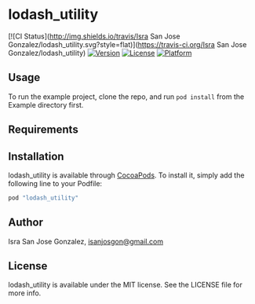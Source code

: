# lodash_utility

[![CI Status](http://img.shields.io/travis/Isra San Jose Gonzalez/lodash_utility.svg?style=flat)](https://travis-ci.org/Isra San Jose Gonzalez/lodash_utility)
[![Version](https://img.shields.io/cocoapods/v/lodash_utility.svg?style=flat)](http://cocoapods.org/pods/lodash_utility)
[![License](https://img.shields.io/cocoapods/l/lodash_utility.svg?style=flat)](http://cocoapods.org/pods/lodash_utility)
[![Platform](https://img.shields.io/cocoapods/p/lodash_utility.svg?style=flat)](http://cocoapods.org/pods/lodash_utility)

## Usage

To run the example project, clone the repo, and run `pod install` from the Example directory first.

## Requirements

## Installation

lodash_utility is available through [CocoaPods](http://cocoapods.org). To install
it, simply add the following line to your Podfile:

```ruby
pod "lodash_utility"
```

## Author

Isra San Jose Gonzalez, isanjosgon@gmail.com

## License

lodash_utility is available under the MIT license. See the LICENSE file for more info.
